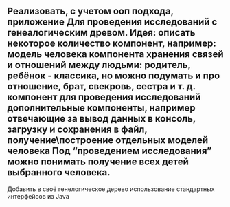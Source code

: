 Реализовать, с учетом ооп подхода, приложение
Для проведения исследований с генеалогическим древом.
Идея: описать некоторое количество компонент, например:
модель человека
компонента хранения связей и отношений между людьми: 
родитель, ребёнок - классика, но можно подумать и про отношение, брат, свекровь, сестра и т. д.
компонент для проведения исследований
дополнительные компоненты, например отвечающие за вывод данных в консоль, загрузку и сохранения в файл, 
получение\построение отдельных моделей человека
Под “проведением исследования” можно понимать получение всех детей выбранного человека.
------------
Добавить в своё генелогическое дерево использование стандартных интерфейсов из Java